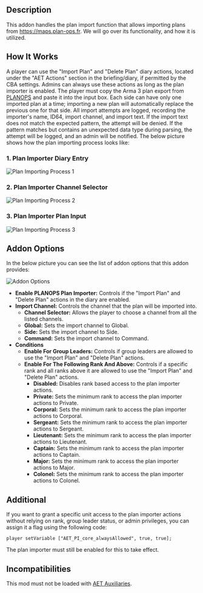 ## Description
This addon handles the plan import function that allows importing plans from https://maps.plan-ops.fr. We will go over its functionality, and how it is utilized.

## How It Works
A player can use the "Import Plan" and "Delete Plan" diary actions, located under the "AET Actions" section in the briefing/diary, if permitted by the CBA settings. Admins can always use these actions as long as the plan importer is enabled. The player must copy the Arma 3 plan export from [PLANOPS](https://maps.plan-ops.fr) and paste it into the input box. Each side can have only one imported plan at a time; importing a new plan will automatically replace the previous one for that side. All import attempts are logged, recording the importer's name, ID64, import channel, and import text. If the import text does not match the expected pattern, the attempt will be denied. If the pattern matches but contains an unexpected data type during parsing, the attempt will be logged, and an admin will be notified. The below picture shows how the plan importing process looks like:

### 1. Plan Importer Diary Entry

![Plan Importing Process 1](https://github.com/user-attachments/assets/8c429d89-2273-4249-9a31-da45c74c8d0c)

### 2. Plan Importer Channel Selector

![Plan Importing Process 2](https://github.com/user-attachments/assets/b06fa13a-3b73-48c7-a547-9cb827713df1)

### 3. Plan Importer Plan Input

![Plan Importing Process 3](https://github.com/user-attachments/assets/ae809f8a-0670-4c8b-bff1-93ca63e41a00)

## Addon Options
In the below picture you can see the list of addon options that this addon provides:

![Addon Options](https://github.com/user-attachments/assets/cbdbdf13-a022-4988-a109-7db1178d71a4)

* **Enable PLANOPS Plan Importer:** Controls if the "Import Plan" and "Delete Plan" actions in the diary are enabled.
* **Import Channel:** Controls the channel that the plan will be imported into.
  * **Channel Selector:** Allows the player to choose a channel from all the listed channels.
  * **Global:** Sets the import channel to Global.
  * **Side:** Sets the import channel to Side.
  * **Command:** Sets the import channel to Command.
* **Conditions**
  * **Enable For Group Leaders:** Controls if group leaders are allowed to use the "Import Plan" and "Delete Plan" actions.
  * **Enable For The Following Rank And Above:** Controls if a specific rank and all ranks above it are allowed to use the "Import Plan" and "Delete Plan" actions.
    * **Disabled:** Disables rank based access to the plan importer actions.
    * **Private:** Sets the minimum rank to access the plan importer actions to Private.
    * **Corporal:** Sets the minimum rank to access the plan importer actions to Corporal.
    * **Sergeant:** Sets the minimum rank to access the plan importer actions to Sergeant.
    * **Lieutenant:** Sets the minimum rank to access the plan importer actions to Lieutenant.
    * **Captain:** Sets the minimum rank to access the plan importer actions to Captain.
    * **Major:** Sets the minimum rank to access the plan importer actions to Major.
    * **Colonel:** Sets the minimum rank to access the plan importer actions to Colonel.

## Additional
If you want to grant a specific unit access to the plan importer actions without relying on rank, group leader status, or admin privileges, you can assign it a flag using the following code:
```sqf
player setVariable ["AET_PI_core_alwaysAllowed", true, true];
```
The plan importer must still be enabled for this to take effect.

## Incompatibilities
This mod must not be loaded with [AET Auxiliaries](https://steamcommunity.com/sharedfiles/filedetails/?id=3349453883).
